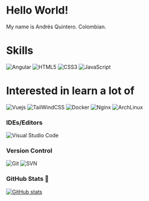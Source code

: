 # Hello World!

My name is Andrés Quintero. Colombian. 

# Skills

![Angular](https://img.shields.io/badge/Angular-35495E?style=for-the-badge&logo=angular&logoColor=white&labelColor=c3002f)
![HTML5](https://img.shields.io/badge/html5-%23E34F26.svg?style=for-the-badge&logo=html5&logoColor=white)
![CSS3](https://img.shields.io/badge/css3-%231572B6.svg?style=for-the-badge&logo=css3&logoColor=white)
![JavaScript](https://img.shields.io/badge/javascript-%23323330.svg?style=for-the-badge&logo=javascript&logoColor=%23F7DF1E)


# Interested in learn a lot of 

![Vuejs](https://img.shields.io/badge/Vue.js-35495E?style=for-the-badge&logo=vue.js&logoColor=4FC08D)
![TailWindCSS](https://img.shields.io/badge/TailWindCSS-35495E?style=for-the-badge&logo=tailwind-css&logoColor=white&labelColor=38B2AC)
![Docker](https://img.shields.io/badge/Docker-35495E?style=for-the-badge&logo=docker&logoColor=white&labelColor=2391e6)
![Nginx](https://img.shields.io/badge/Nginx-35495E?style=for-the-badge&logo=nginx&logoColor=white&labelColor=009900)
![ArchLinux](https://img.shields.io/badge/Archlinux-35495E?style=for-the-badge&logo=arch-linux&logoColor=white&labelColor=1793D1)

### IDEs/Editors

![Visual Studio Code](https://img.shields.io/badge/Visual%20Studio%20Code-0078d7.svg?style=for-the-badge&logo=visual-studio-code&logoColor=white)

### Version Control

![Git](https://img.shields.io/badge/git-%23F05033.svg?style=for-the-badge&logo=git&logoColor=white)
![SVN](https://img.shields.io/badge/svn-%35495E.svg?style=for-the-badge&logo=svn&logoColor=white)


### GitHub Stats 🚀 

  [![GitHub stats](https://github-readme-stats.vercel.app/api?username=anrras&show_icons=true&theme=vue-dark)](https://github.com/anuraghazra/github-readme-stats)

